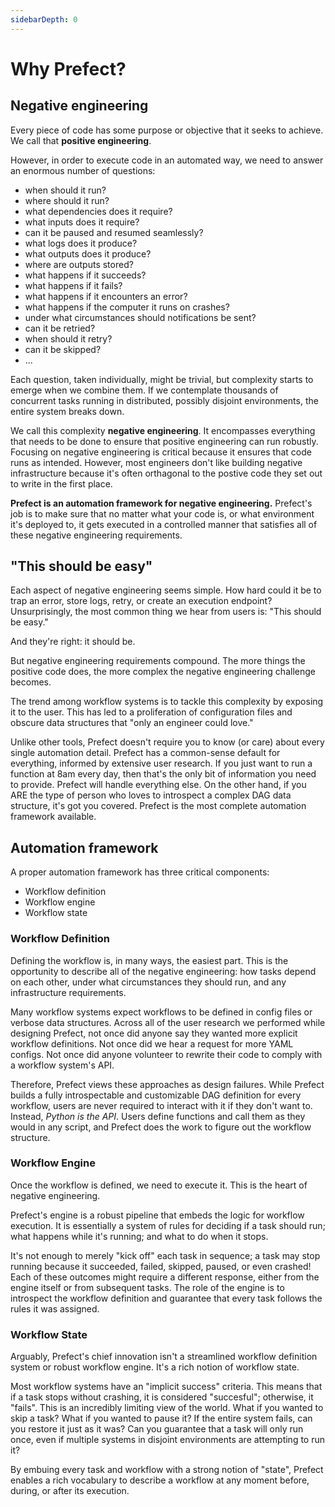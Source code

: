 ```yaml
---
sidebarDepth: 0
---
```


# Why Prefect?

## Negative engineering

Every piece of code has some purpose or objective that it seeks to achieve. We call that **positive engineering**.

However, in order to execute code in an automated way, we need to answer an enormous number of questions:

- when should it run?
- where should it run?
- what dependencies does it require?
- what inputs does it require?
- can it be paused and resumed seamlessly?
- what logs does it produce?
- what outputs does it produce?
- where are outputs stored?
- what happens if it succeeds?
- what happens if it fails?
- what happens if it encounters an error?
- what happens if the computer it runs on crashes?
- under what circumstances should notifications be sent?
- can it be retried?
- when should it retry?
- can it be skipped?
- ...

Each question, taken individually, might be trivial, but complexity starts to emerge when we combine them. If we contemplate thousands of concurrent tasks running in distributed, possibly disjoint environments, the entire system breaks down.

We call this complexity **negative engineering**. It encompasses everything that needs to be done to ensure that positive engineering can run robustly. Focusing on negative engineering is critical because it ensures that code runs as intended. However, most engineers don't like building negative infrastructure because it's often orthagonal to the postive code they set out to write in the first place.

**Prefect is an automation framework for negative engineering.** Prefect's job is to make sure that no matter what your code is, or what environment it's deployed to, it gets executed in a controlled manner that satisfies all of these negative engineering requirements.


## "This should be easy"

Each aspect of negative engineering seems simple. How hard could it be to trap an error, store logs, retry, or create an execution endpoint? Unsurprisingly, the most common thing we hear from users is: "This should be easy."

And they're right: it should be.

But negative engineering requirements compound. The more things the positive code does, the more complex the negative engineering challenge becomes.

The trend among workflow systems is to tackle this complexity by exposing it to the user. This has led to a proliferation of configuration files and obscure data structures that "only an engineer could love."

Unlike other tools, Prefect doesn't require you to know (or care) about every single automation detail. Prefect has a common-sense default for everything, informed by extensive user research. If you just want to run a function at 8am every day, then that's the only bit of information you need to provide. Prefect will handle everything else. On the other hand, if you ARE the type of person who loves to introspect a complex DAG data structure, it's got you covered. Prefect is the most complete automation framework available.


## Automation framework

A proper automation framework has three critical components:

- Workflow definition
- Workflow engine
- Workflow state


### Workflow Definition

Defining the workflow is, in many ways, the easiest part. This is the opportunity to describe all of the negative engineering: how tasks depend on each other, under what circumstances they should run, and any infrastructure requirements.

Many workflow systems expect workflows to be defined in config files or verbose data structures. Across all of the user research we performed while designing Prefect, not once did anyone say they wanted more explicit workflow definitions. Not once did we hear a request for more YAML configs. Not once did anyone volunteer to rewrite their code to comply with a workflow system's API.

Therefore, Prefect views these approaches as design failures. While Prefect builds a fully introspectable and customizable DAG definition for every workflow, users are never required to interact with it if they don't want to. Instead, _Python is the API_. Users define functions and call them as they would in any script, and Prefect does the work to figure out the workflow structure.

### Workflow Engine

Once the workflow is defined, we need to execute it. This is the heart of negative engineering.

Prefect's engine is a robust pipeline that embeds the logic for workflow execution. It is essentially a system of rules for deciding if a task should run; what happens while it's running; and what to do when it stops.

It's not enough to merely "kick off" each task in sequence; a task may stop running because it succeeded, failed, skipped, paused, or even crashed! Each of these outcomes might require a different response, either from the engine itself or from subsequent tasks. The role of the engine is to introspect the workflow definition and guarantee that every task follows the rules it was assigned.

### Workflow State

Arguably, Prefect's chief innovation isn't a streamlined workflow definition system or robust workflow engine. It's a rich notion of workflow state.

Most workflow systems have an "implicit success" criteria. This means that if a task stops without crashing, it is considered "succesful"; otherwise, it "fails". This is an incredibly limiting view of the world. What if you wanted to skip a task? What if you wanted to pause it? If the entire system fails, can you restore it just as it was? Can you guarantee that a task will only run once, even if multiple systems in disjoint environments are attempting to run it?

By embuing every task and workflow with a strong notion of "state", Prefect enables a rich vocabulary to describe a workflow at any moment before, during, or after its execution.
